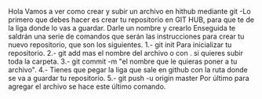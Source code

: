 Hola
Vamos a ver como crear y subir un archivo en hithub mediante git
-Lo primero que debes hacer es crear tu repositorio en GIT HUB, para que te de la liga donde
lo vas a guardar. Darle un nombre y crearlo
Enseguida te saldrán una serie de comandos que serán las instrucciones para crear tu nuevo repositorio, que son los siguientes.
1.- git init  Para inicializar tu repositorio.
2.- git add mas el nombre del archivo o con . si quieres subir toda la carpeta.
3.- git commit -m "el nombre que le quieras poner a tu archivo".
4.- Tienes que pegar la liga que sale en github con la ruta donde se va a guardar tu repositorio.
5.- git push -u origin master Por último para agregar el archivo se hace este último comando.

